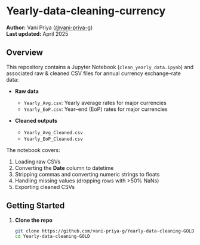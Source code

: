 # Yearly-data-cleaning-currency


**Author:** Vani Priya ([@vani-priya-g](https://github.com/vani-priya-g))  
**Last updated:** April 2025

## Overview

This repository contains a Jupyter Notebook (`clean_yearly_data.ipynb`) and associated raw & cleaned CSV files for annual currency exchange–rate data:

- **Raw data**  
  - `Yearly_Avg.csv`: Yearly average rates for major currencies  
  - `Yearly_EoP.csv`: Year–end (EoP) rates for major currencies  

- **Cleaned outputs**  
  - `Yearly_Avg_Cleaned.csv`  
  - `Yearly_EoP_Cleaned.csv`  

The notebook covers:
1. Loading raw CSVs  
2. Converting the **Date** column to datetime  
3. Stripping commas and converting numeric strings to floats  
4. Handling missing values (dropping rows with >50% NaNs)  
5. Exporting cleaned CSVs  

## Getting Started

1. **Clone the repo**  
   ```bash
   git clone https://github.com/vani-priya-g/Yearly-data-cleaning-GOLD.git
   cd Yearly-data-cleaning-GOLD

